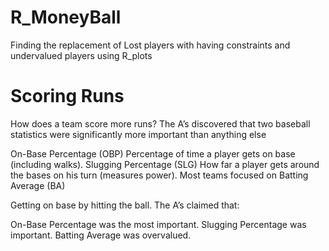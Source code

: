 # R_MoneyBall
Finding the replacement of Lost players with having constraints and undervalued players using R_plots 

# Scoring Runs
How does a team score more runs?
The A’s discovered that two baseball statistics were significantly more important than anything else

On-Base Percentage (OBP)
Percentage of time a player gets on base (including walks).
Slugging Percentage (SLG)
How far a player gets around the bases on his turn (measures power).
Most teams focused on Batting Average (BA)

Getting on base by hitting the ball.
The A’s claimed that:

On-Base Percentage was the most important.
Slugging Percentage was important.
Batting Average was overvalued.
